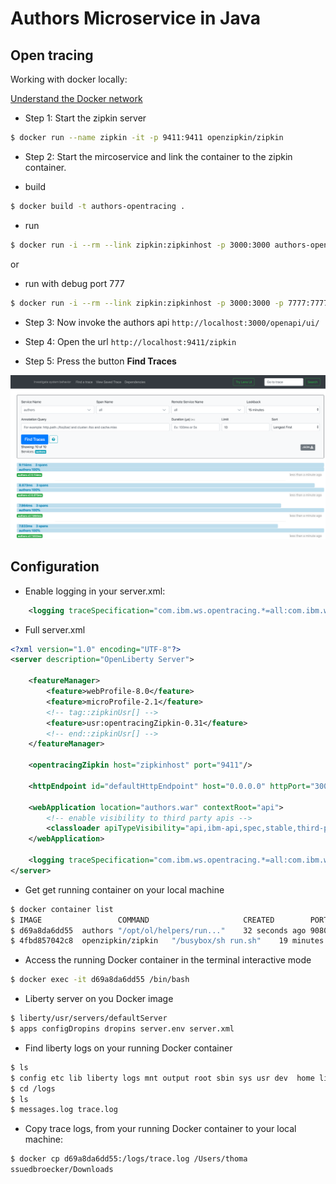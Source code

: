 # Authors Microservice in Java

## Open tracing

Working with docker locally:

[Understand the Docker network](https://docs.docker.com/engine/reference/commandline/network_connect/)

* Step 1: Start the zipkin server
```sh
$ docker run --name zipkin -it -p 9411:9411 openzipkin/zipkin
```

* Step 2: Start the mircoservice and link the container to the zipkin container.

- build
```sh
$ docker build -t authors-opentracing .
```

 * run
```sh
$ docker run -i --rm --link zipkin:zipkinhost -p 3000:3000 authors-opentracing
```
or 

 * run with debug port 777
```sh
$ docker run -i --rm --link zipkin:zipkinhost -p 3000:3000 -p 7777:7777 authors-opentracing server debug
```
* Step 3: Now invoke the authors api `http://localhost:3000/openapi/ui/`


* Step 4: Open the url `http://localhost:9411/zipkin`

* Step 5: Press the button **Find Traces**

![zipkin](../images/zipkin-01-authors.png)

## Configuration

* Enable logging in your server.xml:

```xml
    <logging traceSpecification="com.ibm.ws.opentracing.*=all:com.ibm.ws.microprofile.opentracing.*=all"/>
```

* Full server.xml

```xml
<?xml version="1.0" encoding="UTF-8"?>
<server description="OpenLiberty Server">
	
    <featureManager>
        <feature>webProfile-8.0</feature>
        <feature>microProfile-2.1</feature>
        <!-- tag::zipkinUsr[] -->
        <feature>usr:opentracingZipkin-0.31</feature>
        <!-- end::zipkinUsr[] -->
    </featureManager>
     
    <opentracingZipkin host="zipkinhost" port="9411"/>

    <httpEndpoint id="defaultHttpEndpoint" host="0.0.0.0" httpPort="3000" httpsPort="9443"/>

    <webApplication location="authors.war" contextRoot="api">
        <!-- enable visibility to third party apis -->
        <classloader apiTypeVisibility="api,ibm-api,spec,stable,third-party"/>
    </webApplication>

    <logging traceSpecification="com.ibm.ws.opentracing.*=all:com.ibm.ws.microprofile.opentracing.*=all"/>
</server>
```

* Get get running container on your local machine

```sh
$ docker container list
$ IMAGE 				COMMAND 					CREATED 	   PORTS			NAMES
$ d69a8da6dd55	authors	"/opt/ol/helpers/run..."	32 seconds ago 9080/tcp, 9411/tcp, 0.0.0.0:3000->3000/tcp, 9443/tcp condescending_khayyam
$ 4fbd857042c8	openzipkin/zipkin	"/busybox/sh run.sh"	19 minutes ago 9410/tcp, 0.0.0.0:9411->9411/tcp	exciting_ellis
```

* Access the running Docker container in the terminal interactive mode

```sh
$ docker exec -it d69a8da6dd55 /bin/bash
```

* Liberty server on you Docker image

```sh
$ liberty/usr/servers/defaultServer
$ apps configDropins dropins server.env server.xml
```

* Find liberty logs on your running Docker container

```sh
$ ls 
$ config etc lib liberty logs mnt output root sbin sys usr dev	home lib64 lib.index.cache media ...
$ cd /logs
$ ls 
$ messages.log trace.log
```

* Copy trace logs, from your running Docker container to your local machine:

```sh
$ docker cp d69a8da6dd55:/logs/trace.log /Users/thoma
ssuedbroecker/Downloads
```


